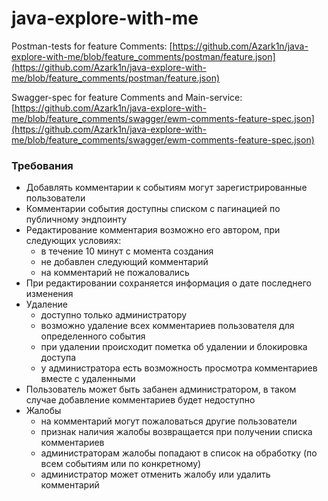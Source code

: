 # java-explore-with-me

Postman-tests for feature Comments: [https://github.com/Azark1n/java-explore-with-me/blob/feature_comments/postman/feature.json](https://github.com/Azark1n/java-explore-with-me/blob/feature_comments/postman/feature.json)

Swagger-spec for feature Comments and Main-service: [https://github.com/Azark1n/java-explore-with-me/blob/feature_comments/swagger/ewm-comments-feature-spec.json](https://github.com/Azark1n/java-explore-with-me/blob/feature_comments/swagger/ewm-comments-feature-spec.json)

### Требования

* Добавлять комментарии к событиям могут зарегистрированные пользователи
* Комментарии события доступны списком с пагинацией по публичному эндпоинту
* Редактирование комментария возможно его автором, при следующих условиях:
  * в течение 10 минут с момента создания
  * не добавлен следующий комментарий
  * на комментарий не пожаловались
* При редактировании сохраняется информация о дате последнего изменения
* Удаление
  * доступно только администратору
  * возможно удаление всех комментариев пользователя для определенного события
  * при удалении происходит пометка об удалении и блокировка доступа
  * у администратора есть возможность просмотра комментариев вместе с удаленными
* Пользователь может быть забанен администратором, в таком случае добавление комментариев будет недоступно
* Жалобы
  * на комментарий могут пожаловаться другие пользователи
  * признак наличия жалобы возвращается при получении списка комментариев
  * администраторам жалобы попадают в список на обработку (по всем событиям или по конкретному)
  * администратор может отменить жалобу или удалить комментарий
